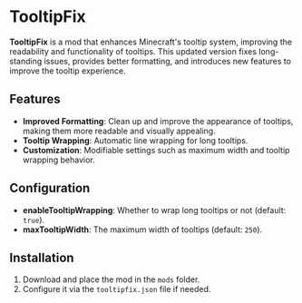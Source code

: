 # TooltipFix

**TooltipFix** is a mod that enhances Minecraft's tooltip system, improving the readability and functionality of tooltips. This updated version fixes long-standing issues, provides better formatting, and introduces new features to improve the tooltip experience.

## Features

- **Improved Formatting**: Clean up and improve the appearance of tooltips, making them more readable and visually appealing.
- **Tooltip Wrapping**: Automatic line wrapping for long tooltips.
- **Customization**: Modifiable settings such as maximum width and tooltip wrapping behavior.

## Configuration

- **enableTooltipWrapping**: Whether to wrap long tooltips or not (default: `true`).
- **maxTooltipWidth**: The maximum width of tooltips (default: `250`).

## Installation

1. Download and place the mod in the `mods` folder.
2. Configure it via the `tooltipfix.json` file if needed.

